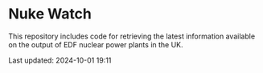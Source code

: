 # Nuke Watch

This repository includes code for retrieving the latest information available on the output of EDF nuclear power plants in the UK.

Last updated: 2024-10-01 19:11